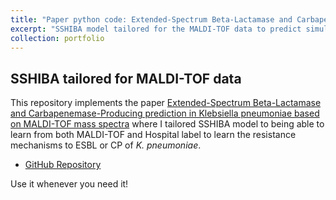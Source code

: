 ```yaml
---
title: "Paper python code: Extended-Spectrum Beta-Lactamase and Carbapenemase-Producing prediction in Klebsiella pneumoniae based on MALDI-TOF mass spectra"
excerpt: "SSHIBA model tailored for the MALDI-TOF data to predict simultanously from which hospital is the data coming from and the resistance mechanism of every bacteria to ESBL or CP."
collection: portfolio
---
```


## SSHIBA tailored for MALDI-TOF data
This repository implements the paper [Extended-Spectrum Beta-Lactamase and Carbapenemase-Producing prediction in Klebsiella pneumoniae based on MALDI-TOF mass spectra](https://www.biorxiv.org/content/10.1101/2021.10.04.463058v4.full)
where I tailored SSHIBA model to being able to learn from both MALDI-TOF and Hospital label to learn the resistance mechanisms to ESBL or CP of _K. pneumoniae_. 

* [GitHub Repository](https://github.com/alexjorguer/RMPrediction)

Use it whenever you need it!
